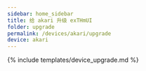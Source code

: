 ```yaml
---
sidebar: home_sidebar
title: 给 akari 升级 exTHmUI
folder: upgrade
permalink: /devices/akari/upgrade
device: akari
---
```

{% include templates/device_upgrade.md %}
